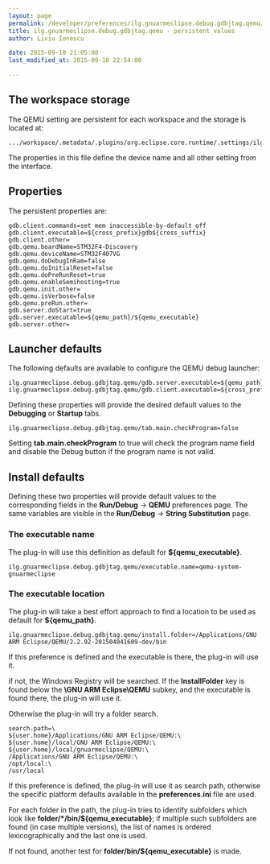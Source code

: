 ```yaml
---
layout: page
permalink: /developer/preferences/ilg.gnuarmeclipse.debug.gdbjtag.qemu/
title: ilg.gnuarmeclipse.debug.gdbjtag.qemu - persistent values
author: Liviu Ionescu

date: 2015-09-10 21:05:00
last_modified_at: 2015-09-10 22:54:00

---
```


The workspace storage
---------------------

The QEMU setting are persistent for each workspace and the storage is located at:

    .../workspace/.metadata/.plugins/org.eclipse.core.runtime/.settings/ilg.gnuarmeclipse.debug.gdbjtag.qemu.prefs

The properties in this file define the device name and all other setting from the interface.

## Properties
The persistent properties are:

    gdb.client.commands=set mem inaccessible-by-default off
    gdb.client.executable=${cross_prefix}gdb${cross_suffix}
    gdb.client.other=
    gdb.qemu.boardName=STM32F4-Discovery
    gdb.qemu.deviceName=STM32F407VG
    gdb.qemu.doDebugInRam=false
    gdb.qemu.doInitialReset=false
    gdb.qemu.doPreRunReset=true
    gdb.qemu.enableSemihosting=true
    gdb.qemu.init.other=
    gdb.qemu.isVerbose=false
    gdb.qemu.preRun.other=
    gdb.server.doStart=true
    gdb.server.executable=${qemu_path}/${qemu_executable}
    gdb.server.other=


## Launcher defaults

The following defaults are available to configure the QEMU debug launcher:

    ilg.gnuarmeclipse.debug.gdbjtag.qemu/gdb.server.executable=${qemu_path}/${qemu_executable}
    ilg.gnuarmeclipse.debug.gdbjtag.qemu/gdb.client.executable=${cross_prefix}gdb${cross_suffix}

Defining these properties will provide the desired default values to the **Debugging** or **Startup** tabs.

    ilg.gnuarmeclipse.debug.gdbjtag.qemu/tab.main.checkProgram=false

Setting **tab.main.checkProgram** to true will check the program name field and disable the Debug button if the program name is not valid.

## Install defaults

Defining these two properties will provide default values to the corresponding fields in the **Run/Debug** → **QEMU** preferences page. The same variables are visible in the **Run/Debug** → **String Substitution** page.

### The executable name

The plug-in will use this definition as default for **${qemu_executable}**.

    ilg.gnuarmeclipse.debug.gdbjtag.qemu/executable.name=qemu-system-gnuarmeclipse

### The executable location

The plug-in will take a best effort approach to find a location to be used as default for **${qemu_path}**.

    ilg.gnuarmeclipse.debug.gdbjtag.qemu/install.folder=/Applications/GNU ARM Eclipse/QEMU/2.2.92-201504041609-dev/bin

If this preference is defined and the executable is there, the plug-in will use it.

if not, the Windows Registry will be searched. If the **InstallFolder** key is found below the **\\GNU ARM Eclipse\\QEMU** subkey, and the executable is found there, the plug-in will use it.

Otherwise the plug-in will try a folder search.

    search.path=\
    ${user.home}/Applications/GNU ARM Eclipse/QEMU:\
    ${user.home}/local/GNU ARM Eclipse/QEMU:\
    ${user.home}/local/gnuarmeclipse/QEMU:\
    /Applications/GNU ARM Eclipse/QEMU:\
    /opt/local:\
    /usr/local

If this preference is defined, the plug-in will use it as search path, otherwise the specific platform defaults available in the **preferences.ini** file are used.

For each folder in the path, the plug-in tries to identify subfolders which look like **folder/\*/bin/${qemu_executable}**; if multiple such subfolders are found (in case multiple versions), the list of names is ordered lexicographically and the last one is used.

If not found, another test for **folder/bin/${qemu_executable}** is made.
